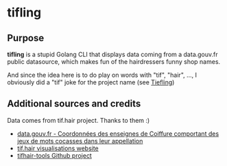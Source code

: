 # tifling

## Purpose

**tifling** is a stupid Golang CLI that displays data coming from a data.gouv.fr public datasource, which makes fun of the hairdressers funny shop names.

And since the idea here is to do play on words with "tif", "hair", ..., I obviously did a "tif" joke for the project name (see [Tiefling](https://www.dndbeyond.com/races/7-tiefling))

## Additional sources and credits

Data comes from tif.hair project. Thanks to them :)

* [data.gouv.fr - Coordonnées des enseignes de Coiffure comportant des jeux de mots cocasses dans leur appellation](https://www.data.gouv.fr/fr/datasets/coordonnees-des-enseignes-de-coiffure-comportant-des-jeux-de-mots-cocasses-dans-leur-appellation/#/resources)
* [tif.hair visualisations website](https://tif.hair/)
* [tifhair-tools Github project](https://github.com/tifhair/tifhair-tools)
